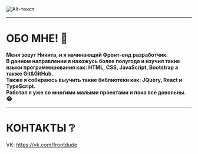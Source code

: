  ![Alt-текст](https://sun9-16.userapi.com/impg/DACufibDnGtgAsogNyXZ79_TZkBLC2JqV3Df8g/lGMNluFzjUs.jpg?size=1590x401&quality=96&sign=cff6d2321f413fe24a59e24832bbb9d9&type=album "WB")
___
# ОБО МНЕ! :speech_balloon:
**Меня зовут Никита, и я начинающий Фронт-енд разработчик. <br/>
В данном направлении я нахожусь более полугода и изучил такие языки программирования как: HTML, CSS, JavaScript, Bootstrap а также Git&GitHub.  <br/>
Также я собираюсь выучить такие библиотеки как: JQuery, React и TypeScript. <br/>
Работал я уже со многими малыми проектами и пока все довольны. :joy:**
___
# КОНТАКТЫ :grey_question:
VK: https://vk.com/frontdude  <br/>
